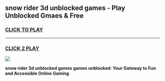 
## snow rider 3d unblocked games - Play Unblocked Gmaes & Free
<h3>
<a href="https://premium.freeplayer.one?title=snow_rider_3d_unblocked_games&ref=19F">CLICK TO PLAY</a></h3>
<hr>

<h3>
<a href="https://premium.freeplayer.one?title=snow_rider_3d_unblocked_games&ref=19F">CLICK 2 PLAY</a>
  
</h3>

<a href="https://premium.freeplayer.one?title=snow_rider_3d_unblocked_games&ref=19F/"><img src="https://clearcache.store/games.png"></a>


**snow rider 3d unblocked games games unblocked: Your Gateway to Fun and Accessible Online Gaming**
